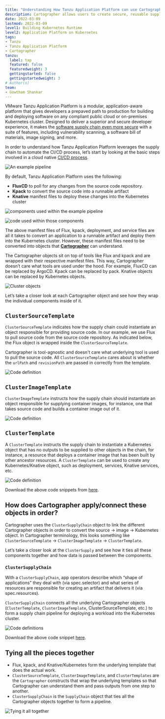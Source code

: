 ```yaml
---
title: "Understanding How Tanzu Application Platform can use Cartographer's Supply Chain to Automate the CI/CD Process"
description: Cartographer allows users to create secure, reusable supply chains. In this guide, learn how Cartographer is used within VMware Tanzu Application Platform to automate CI/CD pipelines.  
date: 2022-03-09
lastmod: 2022-03-09
level1: Building Kubernetes Runtime
level2: Application Platform on Kubernetes
tags:
- Tanzu
- Tanzu Application Platform
- Cartographer
tanzu:
  label: tap
  featured: false
  featuredweight: 3
  gettingstarted: false
  gettingstartedweight: 3
# Author(s)
team:
- Gowtham Shankar
---
```


VMware Tanzu Application Platform is a modular, application-aware platform that gives developers a prepaved path to production for building and deploying software on any compliant public cloud or on-premises Kubernetes cluster. Designed to deliver a superior and secure developer experience, it makes the [software supply chain even more secure](https://tanzu.vmware.com/developer/guides/supply-chain-choreography/) with a suite of features, including vulnerability scanning, a software bill of materials, image signing, and more.

In order to understand how Tanzu Application Platform leverages the supply chain to automate the CI/CD process, let’s start by looking at the basic steps involved in a cloud native [CI/CD process](https://tanzu.vmware.com/developer/guides/ci-cd-what-is/). 

![An example pipeline](images/image1.jpg)

By default, Tanzu Application Platform uses the following:

* **FluxCD** to poll for any changes from the source code repository.
* **Kpack** to convert the source code into a runnable artifact
* **Knative** manifest files to deploy these changes into the Kubernetes cluster

![components used within the example pipeline](images/image2.jpg)

![code used within those components](images/image3.jpg)

The above manifest files of Flux, kpack, deployment, and service files are all it takes to convert an application to a runnable artifact and deploy them into the Kubernetes cluster. However, these manifest files need to be converted into objects that **[Cartographer](https://cartographer.sh/)** can understand.

The Cartographer objects sit on top of tools like Flux and kpack and are wrapped with their respective manifest files. This way, Cartographer doesn’t care what tools are used under the hood. For example, FluxCD can be replaced by ArgoCD. Kpack can be replaced by pack. Knative objects can be replaced by Kubernetes objects.

![Cluster objects](images/image4.jpg)

Let’s take a closer look at each Cartographer object and see how they wrap the individual components inside of it.

## `ClusterSourceTemplate`

`ClusterSourceTemplate` indicates how the supply chain could instantiate an object responsible for providing source code. In our example, we use Flux to pull source code from the source code repository. As indicated below, the Flux object is wrapped inside the `ClusterSourceTemplate`.

Cartographer is tool-agnostic and doesn't care what underlying tool is used to pull the source code. All `ClusterSourceTemplate` cares about is whether the `urlPath` and `revisionPath` are passed in correctly from the template.

![Code definition](images/image5.jpg)

## `ClusterImageTemplate`

`ClusterImageTemplate` instructs how the supply chain should instantiate an object responsible for supplying container images, for instance, one that takes source code and builds a container image out of it.

![Code definition](images/image6.jpg)

## `ClusterTemplate`

A `ClusterTemplate` instructs the supply chain to instantiate a Kubernetes object that has no outputs to be supplied to other objects in the chain, for instance, a resource that deploys a container image that has been built by other ancestor resources. A `ClusterTemplate` can be used to create any Kubernetes/Knative object, such as deployment, services, Knative services, etc.

![Code definition](images/image7.jpg)

Download the above code snippets from [here](https://github.com/gowthamshankar99/tanzu_tap_supplychains/blob/main/cartographer_files/cartographer_objects.yml).

## How does Cartographer apply/connect these objects in order?

Cartographer uses the `ClusterSupplyChain` object to link the different Cartographer objects in order to convert the source -> image -> Kubernetes object. In Cartographer terminology, this looks something like `ClusterSourceTemplate` -> `ClusterImageTemplate` -> `ClusterTemplate`.

Let’s take a closer look at the `ClusterSupply` and see how it ties all these components together and how data is passed between the components.

### `ClusterSupplyChain`

With a `ClusterSupplyChain`, app operators describe which “shape of applications” they deal with (via spec.selector) and what series of resources are responsible for creating an artifact that delivers it (via spec.resources).

`ClusterSupplyChain` connects all the underlying Cartographer objects (`ClusterTemplate`, `ClusterImageTemplate`, ClusterSourceTemplate, etc.) to form a supply chain pipeline for deploying a workload into the Kubernetes cluster.

![Code definitions](images/image8.jpg)

Download the above code snippet [here](https://github.com/gowthamshankar99/tanzu_tap_supplychains/blob/main/supply_chain.yml).

## Tying all the pieces together

* Flux, kpack, and Knative/Kubernetes form the underlying template that does the actual work.
* `ClusterSourceTemplate`, `ClusterImageTemplate`, and `ClusterTemplates` are the `Cartographer` constructs that wrap the underlying templates so that Cartographer can understand them and pass outputs from one step to another.
* `ClusterSupplyChain` is the `SupplyChain` object that ties all the Cartographer objects together to form a pipeline.

![Tying it all together](images/image9.jpg)
